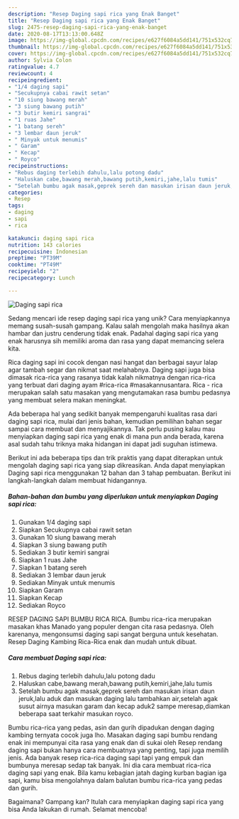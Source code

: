 ```yaml
---
description: "Resep Daging sapi rica yang Enak Banget"
title: "Resep Daging sapi rica yang Enak Banget"
slug: 2475-resep-daging-sapi-rica-yang-enak-banget
date: 2020-08-17T13:13:00.648Z
image: https://img-global.cpcdn.com/recipes/e627f6084a5dd141/751x532cq70/daging-sapi-rica-foto-resep-utama.jpg
thumbnail: https://img-global.cpcdn.com/recipes/e627f6084a5dd141/751x532cq70/daging-sapi-rica-foto-resep-utama.jpg
cover: https://img-global.cpcdn.com/recipes/e627f6084a5dd141/751x532cq70/daging-sapi-rica-foto-resep-utama.jpg
author: Sylvia Colon
ratingvalue: 4.7
reviewcount: 4
recipeingredient:
- "1/4 daging sapi"
- "Secukupnya cabai rawit setan"
- "10 siung bawang merah"
- "3 siung bawang putih"
- "3 butir kemiri sangrai"
- "1 ruas Jahe"
- "1 batang sereh"
- "3 lembar daun jeruk"
- " Minyak untuk menumis"
- " Garam"
- " Kecap"
- " Royco"
recipeinstructions:
- "Rebus daging terlebih dahulu,lalu potong dadu"
- "Haluskan cabe,bawang merah,bawang putih,kemiri,jahe,lalu tumis"
- "Setelah bumbu agak masak,geprek sereh dan masukan irisan daun jeruk,lalu aduk dan masukan daging lalu tambahkan air,setelah agak susut airnya masukan garam dan kecap aduk2 sampe meresap,diamkan beberapa saat terkahir masukan royco."
categories:
- Resep
tags:
- daging
- sapi
- rica

katakunci: daging sapi rica 
nutrition: 143 calories
recipecuisine: Indonesian
preptime: "PT39M"
cooktime: "PT49M"
recipeyield: "2"
recipecategory: Lunch

---
```



![Daging sapi rica](https://img-global.cpcdn.com/recipes/e627f6084a5dd141/751x532cq70/daging-sapi-rica-foto-resep-utama.jpg)

Sedang mencari ide resep daging sapi rica yang unik? Cara menyiapkannya memang susah-susah gampang. Kalau salah mengolah maka hasilnya akan hambar dan justru cenderung tidak enak. Padahal daging sapi rica yang enak harusnya sih memiliki aroma dan rasa yang dapat memancing selera kita.

Rica daging sapi ini cocok dengan nasi hangat dan berbagai sayur lalap agar tambah segar dan nikmat saat melahabnya. Daging sapi juga bisa dimasak rica-rica yang rasanya tidak kalah nikmatnya dengan rica-rica yang terbuat dari daging ayam #rica-rica #masakannusantara. Rica - rica merupakan salah satu masakan yang mengutamakan rasa bumbu pedasnya yang membuat selera makan meningkat.

Ada beberapa hal yang sedikit banyak mempengaruhi kualitas rasa dari daging sapi rica, mulai dari jenis bahan, kemudian pemilihan bahan segar sampai cara membuat dan menyajikannya. Tak perlu pusing kalau mau menyiapkan daging sapi rica yang enak di mana pun anda berada, karena asal sudah tahu triknya maka hidangan ini dapat jadi suguhan istimewa.


Berikut ini ada beberapa tips dan trik praktis yang dapat diterapkan untuk mengolah daging sapi rica yang siap dikreasikan. Anda dapat menyiapkan Daging sapi rica menggunakan 12 bahan dan 3 tahap pembuatan. Berikut ini langkah-langkah dalam membuat hidangannya.

<!--inarticleads1-->

##### Bahan-bahan dan bumbu yang diperlukan untuk menyiapkan Daging sapi rica:

1. Gunakan 1/4 daging sapi
1. Siapkan Secukupnya cabai rawit setan
1. Gunakan 10 siung bawang merah
1. Siapkan 3 siung bawang putih
1. Sediakan 3 butir kemiri sangrai
1. Siapkan 1 ruas Jahe
1. Siapkan 1 batang sereh
1. Sediakan 3 lembar daun jeruk
1. Sediakan  Minyak untuk menumis
1. Siapkan  Garam
1. Siapkan  Kecap
1. Sediakan  Royco


RESEP DAGING SAPI BUMBU RICA RICA. Bumbu rica-rica merupakan masakan khas Manado yang populer dengan cita rasa pedasnya. Oleh karenanya, mengonsumsi daging sapi sangat berguna untuk kesehatan. Resep Daging Kambing Rica-Rica enak dan mudah untuk dibuat. 

<!--inarticleads2-->

##### Cara membuat Daging sapi rica:

1. Rebus daging terlebih dahulu,lalu potong dadu
1. Haluskan cabe,bawang merah,bawang putih,kemiri,jahe,lalu tumis
1. Setelah bumbu agak masak,geprek sereh dan masukan irisan daun jeruk,lalu aduk dan masukan daging lalu tambahkan air,setelah agak susut airnya masukan garam dan kecap aduk2 sampe meresap,diamkan beberapa saat terkahir masukan royco.


Bumbu rica-rica yang pedas, asin dan gurih dipadukan dengan daging kambing ternyata cocok juga lho. Masakan daging sapi bumbu rendang enak ini mempunyai cita rasa yang enak dan di sukai oleh Resep rendang daging sapi bukan hanya cara membuatnya yang penting, tapi juga memilih jenis. Ada banyak resep rica-rica daging sapi tapi yang empuk dan bumbunya meresap sedap tak banyak. Ini dia cara membuat rica-rica daging sapi yang enak. Bila kamu kebagian jatah daging kurban bagian iga sapi, kamu bisa mengolahnya dalam balutan bumbu rica-rica yang pedas dan gurih. 

Bagaimana? Gampang kan? Itulah cara menyiapkan daging sapi rica yang bisa Anda lakukan di rumah. Selamat mencoba!
